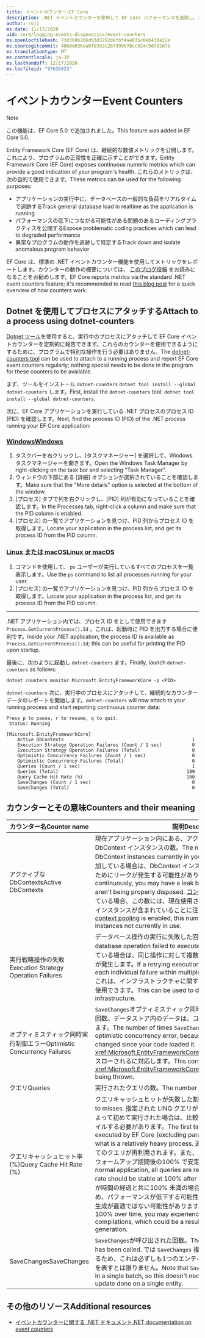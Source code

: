 ```yaml
---
title: イベントカウンター-EF Core
description: .NET イベントカウンターを使用して EF Core パフォーマンスを追跡し、異常を診断する
author: roji
ms.date: 11/17/2020
uid: core/logging-events-diagnostics/event-counters
ms.openlocfilehash: 73d360b266db3d3252defbf4a4035c0eb430e22e
ms.sourcegitcommit: 4860d036ea0fb392c28799907bcc924c987d2d7b
ms.translationtype: MT
ms.contentlocale: ja-JP
ms.lasthandoff: 12/17/2020
ms.locfileid: "97635823"
---
```

# <a name="event-counters"></a><span data-ttu-id="661a9-103">イベントカウンター</span><span class="sxs-lookup"><span data-stu-id="661a9-103">Event Counters</span></span>

> [!NOTE]
> <span data-ttu-id="661a9-104">この機能は、EF Core 5.0 で追加されました。</span><span class="sxs-lookup"><span data-stu-id="661a9-104">This feature was added in EF Core 5.0.</span></span>

<span data-ttu-id="661a9-105">Entity Framework Core (EF Core) は、継続的な数値メトリックを公開します。これにより、プログラムの正常性を正確に示すことができます。</span><span class="sxs-lookup"><span data-stu-id="661a9-105">Entity Framework Core (EF Core) exposes continuous numeric metrics which can provide a good indication of your program's health.</span></span> <span data-ttu-id="661a9-106">これらのメトリックは、次の目的で使用できます。</span><span class="sxs-lookup"><span data-stu-id="661a9-106">These metrics can be used for the following purposes:</span></span>

* <span data-ttu-id="661a9-107">アプリケーションの実行中に、データベースの一般的な負荷をリアルタイムで追跡する</span><span class="sxs-lookup"><span data-stu-id="661a9-107">Track general database load in realtime as the application is running</span></span>
* <span data-ttu-id="661a9-108">パフォーマンスの低下につながる可能性がある問題のあるコーディングプラクティスを公開する</span><span class="sxs-lookup"><span data-stu-id="661a9-108">Expose problematic coding practices which can lead to degraded performance</span></span>
* <span data-ttu-id="661a9-109">異常なプログラムの動作を追跡して特定する</span><span class="sxs-lookup"><span data-stu-id="661a9-109">Track down and isolate anomalous program behavior</span></span>

<span data-ttu-id="661a9-110">EF Core は、標準の .NET イベントカウンター機能を使用してメトリックをレポートします。カウンターの動作の概要については、 [このブログ投稿](https://devblogs.microsoft.com/dotnet/introducing-diagnostics-improvements-in-net-core-3-0/) をお読みになることをお勧めします。</span><span class="sxs-lookup"><span data-stu-id="661a9-110">EF Core reports metrics via the standard .NET event counters feature; it's recommended to read [this blog post](https://devblogs.microsoft.com/dotnet/introducing-diagnostics-improvements-in-net-core-3-0/) for a quick overview of how counters work.</span></span>

## <a name="attach-to-a-process-using-dotnet-counters"></a><span data-ttu-id="661a9-111">Dotnet を使用してプロセスにアタッチする</span><span class="sxs-lookup"><span data-stu-id="661a9-111">Attach to a process using dotnet-counters</span></span>

<span data-ttu-id="661a9-112">[Dotnet ツール](https://docs.microsoft.com/dotnet/core/diagnostics/dotnet-counters)を使用すると、実行中のプロセスにアタッチして EF Core イベントカウンターを定期的に報告できます。これらのカウンターを使用できるようにするために、プログラムで特別な操作を行う必要はありません。</span><span class="sxs-lookup"><span data-stu-id="661a9-112">The [dotnet-counters tool](https://docs.microsoft.com/dotnet/core/diagnostics/dotnet-counters) can be used to attach to a running process and report EF Core event counters regularly; nothing special needs to be done in the program for these counters to be available.</span></span>

<span data-ttu-id="661a9-113">まず、ツールをインストール `dotnet-counters` `dotnet tool install --global dotnet-counters` します。</span><span class="sxs-lookup"><span data-stu-id="661a9-113">First, install the `dotnet-counters` tool: `dotnet tool install --global dotnet-counters`.</span></span>

<span data-ttu-id="661a9-114">次に、EF Core アプリケーションを実行している .NET プロセスのプロセス ID (PID) を確認します。</span><span class="sxs-lookup"><span data-stu-id="661a9-114">Next, find the process ID (PID) of the .NET process running your EF Core application:</span></span>

### <a name="windows"></a>[<span data-ttu-id="661a9-115">Windows</span><span class="sxs-lookup"><span data-stu-id="661a9-115">Windows</span></span>](#tab/windows)

1. <span data-ttu-id="661a9-116">タスクバーを右クリックし、[タスクマネージャー] を選択して、Windows タスクマネージャーを開きます。</span><span class="sxs-lookup"><span data-stu-id="661a9-116">Open the Windows Task Manager by right-clicking on the task bar and selecting "Task Manager".</span></span>
2. <span data-ttu-id="661a9-117">ウィンドウの下部にある [詳細] オプションが選択されていることを確認します。</span><span class="sxs-lookup"><span data-stu-id="661a9-117">Make sure that the "More details" option is selected at the bottom of the window.</span></span>
3. <span data-ttu-id="661a9-118">[プロセス] タブで列を右クリックし、[PID] 列が有効になっていることを確認します。</span><span class="sxs-lookup"><span data-stu-id="661a9-118">In the Processes tab, right-click a column and make sure that the PID column is enabled.</span></span>
4. <span data-ttu-id="661a9-119">[プロセス] の一覧でアプリケーションを見つけ、PID 列からプロセス ID を取得します。</span><span class="sxs-lookup"><span data-stu-id="661a9-119">Locate your application in the process list, and get its process ID from the PID column.</span></span>

### <a name="linux-or-macos"></a>[<span data-ttu-id="661a9-120">Linux または macOS</span><span class="sxs-lookup"><span data-stu-id="661a9-120">Linux or macOS</span></span>](#tab/fluent-api)

1. <span data-ttu-id="661a9-121">コマンドを使用して、 `ps` ユーザーが実行しているすべてのプロセスを一覧表示します。</span><span class="sxs-lookup"><span data-stu-id="661a9-121">Use the `ps` command to list all processes running for your user.</span></span>
2. <span data-ttu-id="661a9-122">[プロセス] の一覧でアプリケーションを見つけ、PID 列からプロセス ID を取得します。</span><span class="sxs-lookup"><span data-stu-id="661a9-122">Locate your application in the process list, and get its process ID from the PID column.</span></span>

***

<span data-ttu-id="661a9-123">.NET アプリケーション内では、プロセス ID をとして使用できます `Process.GetCurrentProcess().Id` 。これは、起動時に PID を出力する場合に便利です。</span><span class="sxs-lookup"><span data-stu-id="661a9-123">Inside your .NET application, the process ID is available as `Process.GetCurrentProcess().Id`; this can be useful for printing the PID upon startup.</span></span>

<span data-ttu-id="661a9-124">最後に、次のように起動し `dotnet-counters` ます。</span><span class="sxs-lookup"><span data-stu-id="661a9-124">Finally, launch `dotnet-counters` as follows:</span></span>

```console
dotnet counters monitor Microsoft.EntityFrameworkCore -p <PID>
```

<span data-ttu-id="661a9-125">`dotnet-counters` 次に、実行中のプロセスにアタッチして、継続的なカウンターデータのレポートを開始します。</span><span class="sxs-lookup"><span data-stu-id="661a9-125">`dotnet-counters` will now attach to your running process and start reporting continuous counter data:</span></span>

```console
Press p to pause, r to resume, q to quit.
 Status: Running

[Microsoft.EntityFrameworkCore]
    Active DbContexts                                               1
    Execution Strategy Operation Failures (Count / 1 sec)           0
    Execution Strategy Operation Failures (Total)                   0
    Optimistic Concurrency Failures (Count / 1 sec)                 0
    Optimistic Concurrency Failures (Total)                         0
    Queries (Count / 1 sec)                                         1
    Queries (Total)                                               189
    Query Cache Hit Rate (%)                                      100
    SaveChanges (Count / 1 sec)                                     0
    SaveChanges (Total)                                             0
```

## <a name="counters-and-their-meaning"></a><span data-ttu-id="661a9-126">カウンターとその意味</span><span class="sxs-lookup"><span data-stu-id="661a9-126">Counters and their meaning</span></span>

<span data-ttu-id="661a9-127">カウンター名</span><span class="sxs-lookup"><span data-stu-id="661a9-127">Counter name</span></span>                          | <span data-ttu-id="661a9-128">説明</span><span class="sxs-lookup"><span data-stu-id="661a9-128">Description</span></span>
------------------------------------- | ----
<span data-ttu-id="661a9-129">アクティブな DbContexts</span><span class="sxs-lookup"><span data-stu-id="661a9-129">Active DbContexts</span></span>                     | <span data-ttu-id="661a9-130">現在アプリケーション内にある、アクティブな破棄解除済みの DbContext インスタンスの数。</span><span class="sxs-lookup"><span data-stu-id="661a9-130">The number of active, undisposed DbContext instances currently in your application.</span></span> <span data-ttu-id="661a9-131">この数が継続的に増加している場合は、DbContext インスタンスが正しく破棄されていないためにリークが発生する可能性があります。</span><span class="sxs-lookup"><span data-stu-id="661a9-131">If this number grows continuously, you may have a leak because DbContext instances aren't being properly disposed.</span></span> <span data-ttu-id="661a9-132">[コンテキストプーリング](xref:core/performance/advanced-performance-topics#dbcontext-pooling)が有効になっている場合、この数には、現在使用されていないプール済み dbcontext インスタンスが含まれていることに注意してください。</span><span class="sxs-lookup"><span data-stu-id="661a9-132">Note that if [context pooling](xref:core/performance/advanced-performance-topics#dbcontext-pooling) is enabled, this number includes pooled DbContext instances not currently in use.</span></span>
<span data-ttu-id="661a9-133">実行戦略操作の失敗</span><span class="sxs-lookup"><span data-stu-id="661a9-133">Execution Strategy Operation Failures</span></span> | <span data-ttu-id="661a9-134">データベース操作の実行に失敗した回数。</span><span class="sxs-lookup"><span data-stu-id="661a9-134">The number of times a database operation failed to execute.</span></span> <span data-ttu-id="661a9-135">再試行中の実行戦略が有効になっている場合は、同じ操作に対して複数回試行されるたびに個々のエラーが発生します。</span><span class="sxs-lookup"><span data-stu-id="661a9-135">If a retrying execution strategy is enabled, this includes each individual failure within multiple attempts on the same operation.</span></span> <span data-ttu-id="661a9-136">これは、インフラストラクチャに関する一時的な問題を検出するために使用できます。</span><span class="sxs-lookup"><span data-stu-id="661a9-136">This can be used to detect transient issues with your infrastructure.</span></span>
<span data-ttu-id="661a9-137">オプティミスティック同時実行制御エラー</span><span class="sxs-lookup"><span data-stu-id="661a9-137">Optimistic Concurrency Failures</span></span>       | <span data-ttu-id="661a9-138">`SaveChanges`オプティミスティック同時実行制御エラーのために失敗した回数。データストア内のデータは、コードの読み込み後に変更されています。</span><span class="sxs-lookup"><span data-stu-id="661a9-138">The number of times `SaveChanges` failed because of an optimistic concurrency error, because data in the data store was changed since your code loaded it.</span></span> <span data-ttu-id="661a9-139">これは、 <xref:Microsoft.EntityFrameworkCore.DbUpdateConcurrencyException> スローされるに対応します。</span><span class="sxs-lookup"><span data-stu-id="661a9-139">This corresponds to a <xref:Microsoft.EntityFrameworkCore.DbUpdateConcurrencyException> being thrown.</span></span>
<span data-ttu-id="661a9-140">クエリ</span><span class="sxs-lookup"><span data-stu-id="661a9-140">Queries</span></span>                               | <span data-ttu-id="661a9-141">実行されたクエリの数。</span><span class="sxs-lookup"><span data-stu-id="661a9-141">The number of queries executed.</span></span>
<span data-ttu-id="661a9-142">クエリキャッシュヒット率 (%)</span><span class="sxs-lookup"><span data-stu-id="661a9-142">Query Cache Hit Rate (%)</span></span>              | <span data-ttu-id="661a9-143">クエリキャッシュヒットが失敗した割合。</span><span class="sxs-lookup"><span data-stu-id="661a9-143">The ratio of query cache hits to misses.</span></span> <span data-ttu-id="661a9-144">指定された LINQ クエリが EF Core (パラメーターを除く) によって初めて実行された場合は、比較的負荷の大きいプロセスでコンパイルする必要があります。</span><span class="sxs-lookup"><span data-stu-id="661a9-144">The first time a given LINQ query is executed by EF Core (excluding parameters), it must be compiled in what is a relatively heavy process.</span></span> <span data-ttu-id="661a9-145">通常のアプリケーションでは、すべてのクエリが再利用されます。また、クエリキャッシュヒット率は、初期ウォームアップ期間後の100% で安定している必要があります。</span><span class="sxs-lookup"><span data-stu-id="661a9-145">In a normal application, all queries are reused, and the query cache hit rate should be stable at 100% after an initial warmup period.</span></span> <span data-ttu-id="661a9-146">この数値が時間の経過と共に100% 未満の場合は、コンパイルが繰り返されるため、パフォーマンスが低下する可能性があります。これは、動的なクエリ生成が最適ではない可能性があります。</span><span class="sxs-lookup"><span data-stu-id="661a9-146">If this number is less than 100% over time, you may experience degraded perf due to repeated compilations, which could be a result of suboptimal dynamic query generation.</span></span>
<span data-ttu-id="661a9-147">SaveChanges</span><span class="sxs-lookup"><span data-stu-id="661a9-147">SaveChanges</span></span>                           | <span data-ttu-id="661a9-148">`SaveChanges`が呼び出された回数。</span><span class="sxs-lookup"><span data-stu-id="661a9-148">The number of times `SaveChanges` has been called.</span></span> <span data-ttu-id="661a9-149">では `SaveChanges` 複数の変更が1つのバッチに保存されるため、これは必ずしも1つのエンティティに対して行われた個々の更新を表すとは限りません。</span><span class="sxs-lookup"><span data-stu-id="661a9-149">Note that `SaveChanges` saves multiple changes in a single batch, so this doesn't necessarily represent each individual update done on a single entity.</span></span>

## <a name="additional-resources"></a><span data-ttu-id="661a9-150">その他のリソース</span><span class="sxs-lookup"><span data-stu-id="661a9-150">Additional resources</span></span>

* [<span data-ttu-id="661a9-151">イベントカウンターに関する .NET ドキュメント</span><span class="sxs-lookup"><span data-stu-id="661a9-151">.NET documentation on event counters</span></span>](https://docs.microsoft.com/dotnet/core/diagnostics/event-counters)
